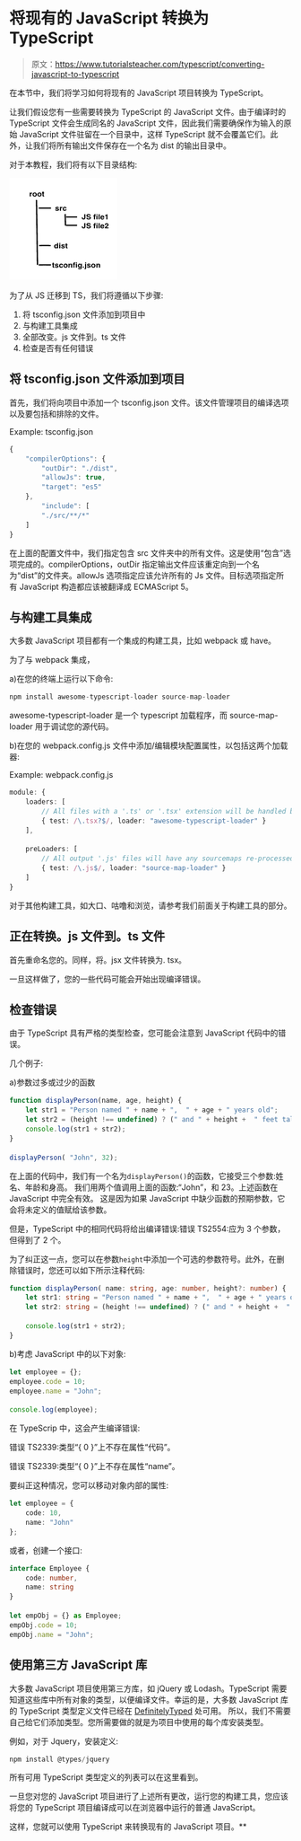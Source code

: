 # 将现有的 JavaScript 转换为 TypeScript

> 原文：<https://www.tutorialsteacher.com/typescript/converting-javascript-to-typescript>

在本节中，我们将学习如何将现有的 JavaScript 项目转换为 TypeScript。

让我们假设您有一些需要转换为 TypeScript 的 JavaScript 文件。由于编译时的 TypeScript 文件会生成同名的 JavaScript 文件，因此我们需要确保作为输入的原始 JavaScript 文件驻留在一个目录中，这样 TypeScript 就不会覆盖它们。此外，让我们将所有输出文件保存在一个名为 dist 的输出目录中。

对于本教程，我们将有以下目录结构:

![](img/e11c038ba7f8af3e07827da2024482bf.png) 

为了从 JS 迁移到 TS，我们将遵循以下步骤:

1.  将 tsconfig.json 文件添加到项目中
2.  与构建工具集成
3.  全部改变。js 文件到。ts 文件
4.  检查是否有任何错误

## 将 tsconfig.json 文件添加到项目

首先，我们将向项目中添加一个 tsconfig.json 文件。该文件管理项目的编译选项以及要包括和排除的文件。

Example: tsconfig.json 

```ts
{
    "compilerOptions": {
        "outDir": "./dist",
        "allowJs": true,
        "target": "es5"
    },
        "include": [
        "./src/**/*"
    ]
} 
```

在上面的配置文件中，我们指定包含 src 文件夹中的所有文件。这是使用“包含”选项完成的。compilerOptions，outDir 指定输出文件应该重定向到一个名为“dist”的文件夹。allowJs 选项指定应该允许所有的 Js 文件。目标选项指定所有 JavaScript 构造都应该被翻译成 ECMAScript 5。

## 与构建工具集成

大多数 JavaScript 项目都有一个集成的构建工具，比如 webpack 或 have。

为了与 webpack 集成，

a)在您的终端上运行以下命令:

```ts
npm install awesome-typescript-loader source-map-loader
```

awesome-typescript-loader 是一个 typescript 加载程序，而 source-map-loader 用于调试您的源代码。

b)在您的 webpack.config.js 文件中添加/编辑模块配置属性，以包括这两个加载器:

Example: webpack.config.js 

```ts
module: {
    loaders: [
        // All files with a '.ts' or '.tsx' extension will be handled by 'awesome-typescript-loader'.
        { test: /\.tsx?$/, loader: "awesome-typescript-loader" }
    ],

    preLoaders: [
        // All output '.js' files will have any sourcemaps re-processed by 'source-map-loader'.
        { test: /\.js$/, loader: "source-map-loader" }
    ]
} 
```

对于其他构建工具，如大口、咕噜和浏览，请参考我们前面关于构建工具的部分。

## 正在转换。js 文件到。ts 文件

首先重命名您的。同样，将。jsx 文件转换为. tsx。

一旦这样做了，您的一些代码可能会开始出现编译错误。

## 检查错误

由于 TypeScript 具有严格的类型检查，您可能会注意到 JavaScript 代码中的错误。

几个例子:

a)参数过多或过少的函数

```ts
function displayPerson(name, age, height) {
    let str1 = "Person named " + name + ",  " + age + " years old";
    let str2 = (height !== undefined) ? (" and " + height +  " feet tall") : '';
    console.log(str1 + str2);
}

displayPerson( "John", 32); 
```

在上面的代码中，我们有一个名为`displayPerson()`的函数，它接受三个参数:姓名、年龄和身高。 我们用两个值调用上面的函数:“John”，和 23。上述函数在 JavaScript 中完全有效。 这是因为如果 JavaScript 中缺少函数的预期参数，它会将未定义的值赋给该参数。

但是，TypeScript 中的相同代码将给出编译错误:错误 TS2554:应为 3 个参数，但得到了 2 个。

为了纠正这一点，您可以在参数`height`中添加一个可选的参数符号。此外，在删除错误时，您还可以如下所示注释代码:

```ts
function displayPerson( name: string, age: number, height?: number) {
    let str1: string = "Person named " + name + ",  " + age + " years old";
    let str2: string = (height !== undefined) ? (" and " + height +  " feet tall") : '';

    console.log(str1 + str2);
} 
```

b)考虑 JavaScript 中的以下对象:

```ts
let employee = {};
employee.code = 10;
employee.name = "John";

console.log(employee); 
```

在 TypeScrip 中，这会产生编译错误:

错误 TS2339:类型“{ 0 }”上不存在属性“代码”。

错误 TS2339:类型“{ 0 }”上不存在属性“name”。

要纠正这种情况，您可以移动对象内部的属性:

```ts
let employee = {
    code: 10,
    name: "John"
}; 
```

或者，创建一个接口:

```ts
interface Employee {
    code: number,
    name: string
}

let empObj = {} as Employee;
empObj.code = 10;
empObj.name = "John"; 
```

## 使用第三方 JavaScript 库

大多数 JavaScript 项目使用第三方库，如 jQuery 或 Lodash。TypeScript 需要知道这些库中所有对象的类型，以便编译文件。幸运的是，大多数 JavaScript 库的 TypeScript 类型定义文件已经在 [DefinitelyTyped](https://github.com/DefinitelyTyped/DefinitelyTyped) 处可用。 所以，我们不需要自己给它们添加类型。您所需要做的就是为项目中使用的每个库安装类型。

例如，对于 Jquery，安装定义:

```ts
npm install @types/jquery
```

所有可用 TypeScript 类型定义的列表可以在这里看到。

一旦您对您的 JavaScript 项目进行了上述所有更改，运行您的构建工具，您应该将您的 TypeScript 项目编译成可以在浏览器中运行的普通 JavaScript。

这样，您就可以使用 TypeScript 来转换现有的 JavaScript 项目。**